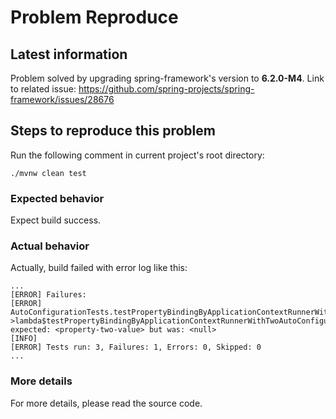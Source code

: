 # Problem Reproduce

## Latest information

Problem solved by upgrading spring-framework's version to **6.2.0-M4**.
Link to related issue: https://github.com/spring-projects/spring-framework/issues/28676

## Steps to reproduce this problem

Run the following comment in current project's root directory:

```shell
./mvnw clean test
```

### Expected behavior

Expect build success.

### Actual behavior

Actually, build failed with error log like this:

```text
...
[ERROR] Failures: 
[ERROR]   AutoConfigurationTests.testPropertyBindingByApplicationContextRunnerWithTwoAutoConfigurations:36->lambda$testPropertyBindingByApplicationContextRunnerWithTwoAutoConfigurations$1:39 expected: <property-two-value> but was: <null>
[INFO]
[ERROR] Tests run: 3, Failures: 1, Errors: 0, Skipped: 0
...
```

### More details

For more details, please read the source code.
